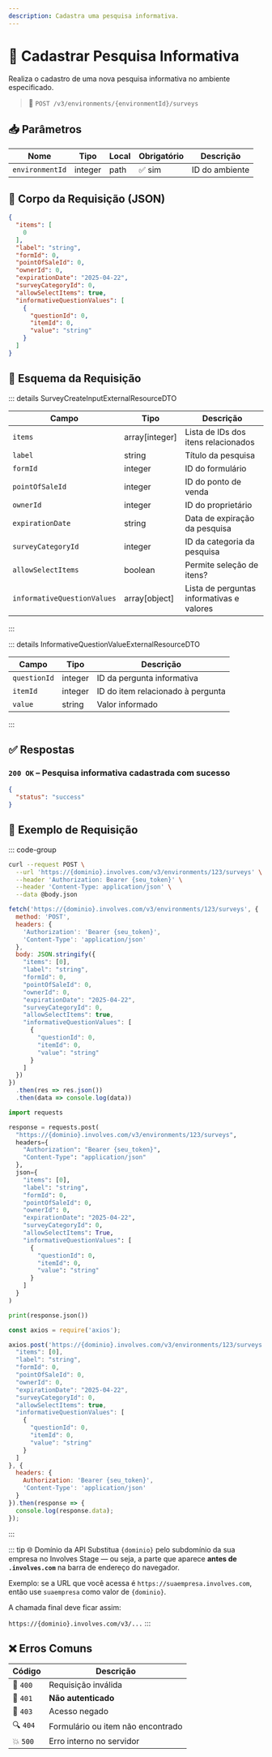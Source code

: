 ```yaml
---
description: Cadastra uma pesquisa informativa.
---
```


# 📝 Cadastrar Pesquisa Informativa

Realiza o cadastro de uma nova pesquisa informativa no ambiente especificado.

> 🔗 `POST /v3/environments/{environmentId}/surveys`


## 📥 Parâmetros

| Nome            | Tipo    | Local | Obrigatório | Descrição         |
| --------------- | ------- | ----- | ----------- | ----------------- |
| `environmentId` | integer | path  | ✅ sim       | ID do ambiente    |


## 📨 Corpo da Requisição (JSON)

```json
{
  "items": [
    0
  ],
  "label": "string",
  "formId": 0,
  "pointOfSaleId": 0,
  "ownerId": 0,
  "expirationDate": "2025-04-22",
  "surveyCategoryId": 0,
  "allowSelectItems": true,
  "informativeQuestionValues": [
    {
      "questionId": 0,
      "itemId": 0,
      "value": "string"
    }
  ]
}
```


## 🧬 Esquema da Requisição

::: details SurveyCreateInputExternalResourceDTO

| Campo                       | Tipo            | Descrição                                 |
| --------------------------- | --------------- | ----------------------------------------- |
| `items`                     | array\[integer] | Lista de IDs dos itens relacionados       |
| `label`                     | string          | Título da pesquisa                        |
| `formId`                    | integer         | ID do formulário                          |
| `pointOfSaleId`             | integer         | ID do ponto de venda                      |
| `ownerId`                   | integer         | ID do proprietário                        |
| `expirationDate`            | string          | Data de expiração da pesquisa             |
| `surveyCategoryId`          | integer         | ID da categoria da pesquisa               |
| `allowSelectItems`          | boolean         | Permite seleção de itens?                 |
| `informativeQuestionValues` | array\[object]  | Lista de perguntas informativas e valores |

:::

::: details InformativeQuestionValueExternalResourceDTO

| Campo        | Tipo    | Descrição                         |
| ------------ | ------- | --------------------------------- |
| `questionId` | integer | ID da pergunta informativa        |
| `itemId`     | integer | ID do item relacionado à pergunta |
| `value`      | string  | Valor informado                   |

:::


## ✅ Respostas

### `200 OK` – Pesquisa informativa cadastrada com sucesso

```json
{
  "status": "success"
}
```


## 📘 Exemplo de Requisição

::: code-group

```bash [🟢 cURL]
curl --request POST \
  --url 'https://{dominio}.involves.com/v3/environments/123/surveys' \
  --header 'Authorization: Bearer {seu_token}' \
  --header 'Content-Type: application/json' \
  --data @body.json
```

```js [🟡 JavaScript]
fetch('https://{dominio}.involves.com/v3/environments/123/surveys', {
  method: 'POST',
  headers: {
    'Authorization': 'Bearer {seu_token}',
    'Content-Type': 'application/json'
  },
  body: JSON.stringify({
    "items": [0],
    "label": "string",
    "formId": 0,
    "pointOfSaleId": 0,
    "ownerId": 0,
    "expirationDate": "2025-04-22",
    "surveyCategoryId": 0,
    "allowSelectItems": true,
    "informativeQuestionValues": [
      {
        "questionId": 0,
        "itemId": 0,
        "value": "string"
      }
    ]
  })
})
  .then(res => res.json())
  .then(data => console.log(data))
```

```python [🔵 Python]
import requests

response = requests.post(
  "https://{dominio}.involves.com/v3/environments/123/surveys",
  headers={
    "Authorization": "Bearer {seu_token}",
    "Content-Type": "application/json"
  },
  json={
    "items": [0],
    "label": "string",
    "formId": 0,
    "pointOfSaleId": 0,
    "ownerId": 0,
    "expirationDate": "2025-04-22",
    "surveyCategoryId": 0,
    "allowSelectItems": True,
    "informativeQuestionValues": [
      {
        "questionId": 0,
        "itemId": 0,
        "value": "string"
      }
    ]
  }
)

print(response.json())
```

```js [🟣 Node.js]
const axios = require('axios');

axios.post('https://{dominio}.involves.com/v3/environments/123/surveys', {
  "items": [0],
  "label": "string",
  "formId": 0,
  "pointOfSaleId": 0,
  "ownerId": 0,
  "expirationDate": "2025-04-22",
  "surveyCategoryId": 0,
  "allowSelectItems": true,
  "informativeQuestionValues": [
    {
      "questionId": 0,
      "itemId": 0,
      "value": "string"
    }
  ]
}, {
  headers: {
    Authorization: 'Bearer {seu_token}',
    'Content-Type': 'application/json'
  }
}).then(response => {
  console.log(response.data);
});
```

:::


::: tip 🌐 Domínio da API
Substitua `{dominio}` pelo subdomínio da sua empresa no Involves Stage — ou seja, a parte que aparece **antes de `.involves.com`** na barra de endereço do navegador.

Exemplo: se a URL que você acessa é `https://suaempresa.involves.com`, então use `suaempresa` como valor de `{dominio}`.

A chamada final deve ficar assim:

`https://{dominio}.involves.com/v3/...`
:::


## ❌ Erros Comuns

| Código | Descrição                    |
|--------|------------------------------|
| 🔴 `400` | Requisição inválida          |
| 🔐 `401` | **Não autenticado**          |
| 🚫 `403` | Acesso negado                |
| 🔍 `404` | Formulário ou item não encontrado |
| 💥 `500` | Erro interno no servidor     |
